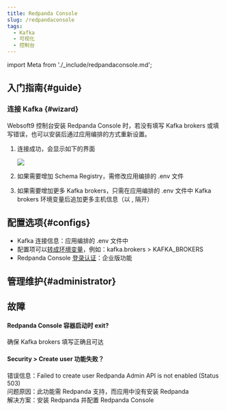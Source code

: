 ```yaml
---
title: Redpanda Console
slug: /redpandaconsole
tags:
  - Kafka
  - 可视化
  - 控制台
---
```


import Meta from './_include/redpandaconsole.md';

<Meta name="meta" />

## 入门指南{#guide}

### 连接 Kafka {#wizard}

Websoft9 控制台安装 Redpanda Console 时，若没有填写 Kafka brokers 或填写错误，也可以安装后通过应用编排的方式重新设置。

1. 连接成功，会显示如下的界面

   ![](https://libs.websoft9.com/Websoft9/DocsPicture/zh/redpandaconsole/redpandaconsole-console-websoft9.png)

2. 如果需要增加 Schema Registry，需修改应用编排的 .env 文件

3. 如果需要增加更多 Kafka brokers，只需在应用编排的 .env 文件中 Kafka brokers 环境变量后追加更多主机信息（以 , 隔开）

## 配置选项{#configs}

- Kafka 连接信息：应用编排的 .env 文件中
- 配置项可以[转成环境变量](https://docs.redpanda.com/current/reference/console/config/#configuration-sources)，例如：kafka.brokers > KAFKA_BROKERS
- Redpanda Console [登录认证](https://docs.redpanda.com/current/reference/console/config/#redpanda-console-configuration-file)：企业版功能

## 管理维护{#administrator}

## 故障

#### Redpanda Console 容器启动时 exit?

确保 Kafka brokers 填写正确且可达

#### Security > Create user 功能失败？

错误信息：Failed to create user Redpanda Admin API is not enabled (Status 503)    
问题原因：此功能需 Redpanda 支持，而应用中没有安装 Redpanda  
解决方案：安装 Redpanda 并配置 Redpanda Console 